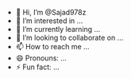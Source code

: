 - 👋 Hi, I’m @Sajad978z
- 👀 I’m interested in ...
- 🌱 I’m currently learning ...
- 💞️ I’m looking to collaborate on ...
- 📫 How to reach me ...
- 😄 Pronouns: ...
- ⚡ Fun fact: ...

<!--imbot=100
headshot=100-
iemlock=100
Sajad978z/Sajad978z is a ✨ special ✨ repository because its `README.md` (this file) appears on your GitHub profile.
You can click the Preview link to take a look at your changes.
--->
